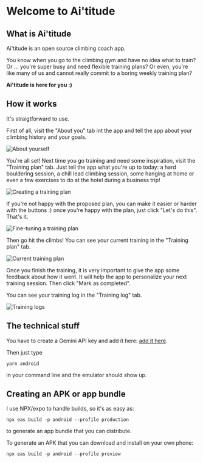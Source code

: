 # Welcome to Ai'titude

## What is Ai'titude

Ai'titude is an open source climbing coach app.

You know when you go to the climbing gym and have no idea what to train? Or ... you're super busy and need flexible training plans? Or even, you're like many of us and cannot really commit to a boring weekly training plan?

**Ai'titude is here for you :)**

## How it works

It's straigtforward to use.


First of all, visit the "About you" tab int the app and tell the app about your climbing history and your goals.

![About yourself](https://raw.githubusercontent.com/quintao/climbingcoach/refs/heads/main/assets/images/docs/intro.png)


You're all set! Next time you go training and need some inspiration, visit the "Training plan" tab. Just tell the app what you're up to today: a hard bouldering session, a chill lead climbing session, some hanging at home or even a few exercises to do at the hotel during a business trip!

![Creating a training plan](https://raw.githubusercontent.com/quintao/climbingcoach/refs/heads/main/assets/images/docs/training1.png)


If you're not happy with the proposed plan, you can make it easier or harder with the buttons :) once you're happy with the plan, just click "Let's do this". That's it.

![Fine-tuning a training plan](https://raw.githubusercontent.com/quintao/climbingcoach/refs/heads/main/assets/images/docs/training2.png)


Then go hit the climbs! You can see your current training in the "Training plan" tab.


![Current training plan](https://raw.githubusercontent.com/quintao/climbingcoach/refs/heads/main/assets/images/docs/current.png)


Once you finish the training, it is very important to give the app some feedback about how it went. It will help the app to personalize your next training session. Then click "Mark as completed".

You can see your training log in the "Training log" tab.


![Training logs](https://raw.githubusercontent.com/quintao/climbingcoach/refs/heads/main/assets/images/docs/logs.png)



## The technical stuff

You have to create a Gemini API key and add it here:
[add it here](https://github.com/quintao/climbingcoach/blob/2b24252f4c5b8a529febcdd25c1fce62e89200b6/app/services/llm/gemini.ts#L17).

Then just type 
```
yarn android
```

in your command line and the emulator should show up.


## Creating an APK or app bundle

I use NPX/expo to handle builds, so it's as easy as:

```
npx eas build -p android --profile production
```

to generate an app bundle that you can distribute.

To generate an APK that you can download and install on your own phone:

```
npx eas build -p android --profile preview

```
